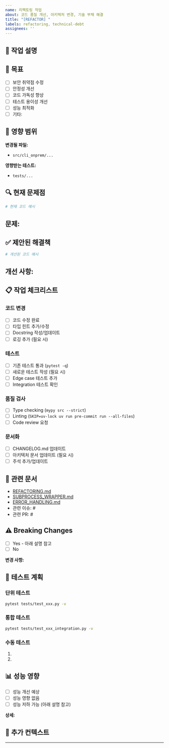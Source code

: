 ```yaml
---
name: 리팩토링 작업
about: 코드 품질 개선, 아키텍처 변경, 기술 부채 해결
title: "[REFACTOR] "
labels: refactoring, technical-debt
assignees: ''
---
```


## 📝 작업 설명

<!-- 무엇을 리팩토링하나요? 간단히 설명해주세요 -->

## 🎯 목표

<!-- 이 리팩토링으로 무엇을 달성하고 싶나요? -->
- [ ] 보안 취약점 수정
- [ ] 안정성 개선
- [ ] 코드 가독성 향상
- [ ] 테스트 용이성 개선
- [ ] 성능 최적화
- [ ] 기타:

## 📂 영향 범위

<!-- 어떤 파일/모듈이 변경되나요? -->

**변경될 파일:**
- `src/cli_onprem/...`

**영향받는 테스트:**
- `tests/...`

## 🔍 현재 문제점

<!-- Before 코드 또는 현재 상황 설명 -->

```python
# 현재 코드 예시
```

**문제:**
-

## ✅ 제안된 해결책

<!-- After 코드 또는 개선안 설명 -->

```python
# 개선된 코드 예시
```

**개선 사항:**
-

## 📋 작업 체크리스트

### 코드 변경
- [ ] 코드 수정 완료
- [ ] 타입 힌트 추가/수정
- [ ] Docstring 작성/업데이트
- [ ] 로깅 추가 (필요 시)

### 테스트
- [ ] 기존 테스트 통과 (`pytest -q`)
- [ ] 새로운 테스트 작성 (필요 시)
- [ ] Edge case 테스트 추가
- [ ] Integration 테스트 확인

### 품질 검사
- [ ] Type checking (`mypy src --strict`)
- [ ] Linting (`SKIP=uv-lock uv run pre-commit run --all-files`)
- [ ] Code review 요청

### 문서화
- [ ] CHANGELOG.md 업데이트
- [ ] 아키텍처 문서 업데이트 (필요 시)
- [ ] 주석 추가/업데이트

## 🔗 관련 문서

<!-- 이 작업과 관련된 문서 링크 -->

- [REFACTORING.md](../../REFACTORING.md)
- [SUBPROCESS_WRAPPER.md](../../docs/architecture/SUBPROCESS_WRAPPER.md)
- [ERROR_HANDLING.md](../../docs/architecture/ERROR_HANDLING.md)
- 관련 이슈: #
- 관련 PR: #

## ⚠️ Breaking Changes

<!-- 기존 동작이 변경되나요? 사용자에게 영향이 있나요? -->

- [ ] Yes - 아래 설명 참고
- [ ] No

**변경 사항:**
<!-- Breaking change가 있다면 상세히 설명 -->

## 🧪 테스트 계획

<!-- 어떻게 테스트할 건가요? -->

### 단위 테스트
```bash
pytest tests/test_xxx.py -v
```

### 통합 테스트
```bash
pytest tests/test_xxx_integration.py -v
```

### 수동 테스트
<!-- 수동으로 확인해야 할 사항 -->
1.
2.

## 📊 성능 영향

<!-- 성능에 영향이 있나요? -->

- [ ] 성능 개선 예상
- [ ] 성능 영향 없음
- [ ] 성능 저하 가능 (아래 설명 참고)

**상세:**
<!-- 성능 변화가 있다면 설명 -->

## 💭 추가 컨텍스트

<!-- 리뷰어가 알아야 할 추가 정보 -->

---

<!--
이 템플릿은 다음 리팩토링 단계에 맞춰 작성되었습니다:
- 1단계: 보안 + 안정성 (shell injection, timeout, error handling)
- 2단계: 아키텍처 (subprocess abstraction, retry logic, health checks)
- 3단계: 코드 품질 (long functions, AWS consistency, test coverage)

해당하는 단계를 제목에 명시해주세요: [REFACTOR][P1] Shell injection 수정
-->
